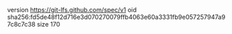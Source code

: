 version https://git-lfs.github.com/spec/v1
oid sha256:fd5de48f12d716e3d070270079ffb4063e60a3331fb9e057257947a97c8c7c38
size 170
